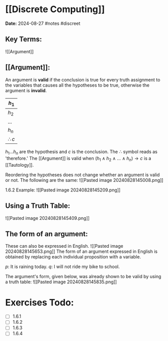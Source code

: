 # [[Discrete Computing]]
**Date:** 2024-08-27
#notes #discreet

## Key Terms:

![[Argument]]

## [[Argument]]:

An argument is **valid** if the conclusion is true for every truth assignment to the variables that causes all the hypotheses to be true, otherwise the argument is **invalid**.

| $h_1$          |
| -------------- |
| $h_2$          |
| $...$          |
| $h_n$          |
| $\therefore c$ |
$h_1 ... h_n$ are the hypothesis and $c$ is the conclusion. The $\therefore$ symbol reads as 'therefore.' The [[Argument]] is valid when $(h_1 \land h_2 ~ \land ~  ... ~ \land  ~h_n) \to c$ is a [[Tautology]]. 

Reordering the hypotheses does not change whether an argument is valid or not. The following are the same: 
![[Pasted image 20240828145008.png]]

1.6.2 Example: 
![[Pasted image 20240828145209.png]]

## Using a Truth Table: 
![[Pasted image 20240828145409.png]]

## The form of an argument:

These can also be expressed in English.
![[Pasted image 20240828145653.png]]
The form of an argument expressed in English is obtained by replacing each individual proposition with a variable. 

$p$: It is raining today.
$q$: I will not ride my bike to school. 

The argument's form, given below, was already shown to be valid by using a truth table:
![[Pasted image 20240828145835.png]]
# Exercises Todo: 
- [ ] 1.6.1
- [ ] 1.6.2
- [ ] 1.6.3
- [ ] 1.6.4